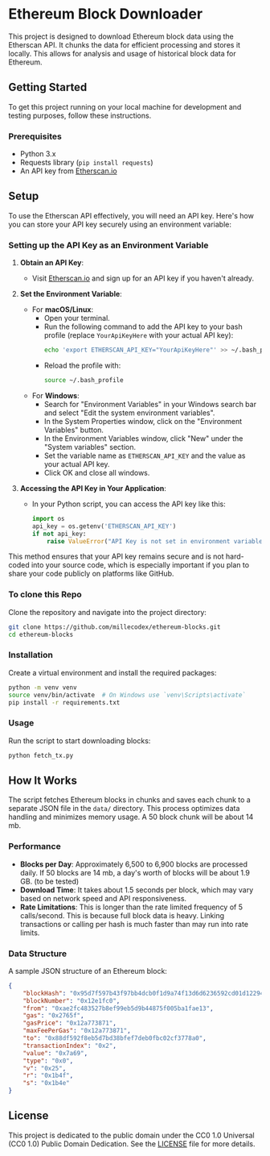 # Ethereum Block Downloader
This project is designed to download Ethereum block data using the Etherscan API. It chunks the data for efficient processing and stores it locally. This allows for analysis and usage of historical block data for Ethereum.

## Getting Started
To get this project running on your local machine for development and testing purposes, follow these instructions.

### Prerequisites
- Python 3.x
- Requests library (`pip install requests`)
- An API key from [Etherscan.io](https://etherscan.io/apis)

## Setup
To use the Etherscan API effectively, you will need an API key. Here's how you can store your API key securely using an environment variable:

### Setting up the API Key as an Environment Variable
1. **Obtain an API Key**:
   - Visit [Etherscan.io](https://etherscan.io/apis) and sign up for an API key if you haven't already.

2. **Set the Environment Variable**:
   - For **macOS/Linux**:
     - Open your terminal.
     - Run the following command to add the API key to your bash profile (replace `YourApiKeyHere` with your actual API key):
       ```bash
       echo 'export ETHERSCAN_API_KEY="YourApiKeyHere"' >> ~/.bash_profile
       ```
     - Reload the profile with:
       ```bash
       source ~/.bash_profile
       ```
   - For **Windows**:
     - Search for "Environment Variables" in your Windows search bar and select "Edit the system environment variables".
     - In the System Properties window, click on the "Environment Variables" button.
     - In the Environment Variables window, click "New" under the "System variables" section.
     - Set the variable name as `ETHERSCAN_API_KEY` and the value as your actual API key.
     - Click OK and close all windows.

3. **Accessing the API Key in Your Application**:
   - In your Python script, you can access the API key like this:
     ```python
     import os
     api_key = os.getenv('ETHERSCAN_API_KEY')
     if not api_key:
         raise ValueError("API Key is not set in environment variables")
     ```

This method ensures that your API key remains secure and is not hard-coded into your source code, which is especially important if you plan to share your code publicly on platforms like GitHub.

### To clone this Repo
Clone the repository and navigate into the project directory:

```bash
git clone https://github.com/millecodex/ethereum-blocks.git
cd ethereum-blocks
```

### Installation
Create a virtual environment and install the required packages:

```bash
python -m venv venv
source venv/bin/activate  # On Windows use `venv\Scripts\activate`
pip install -r requirements.txt
```

### Usage
Run the script to start downloading blocks:

```bash
python fetch_tx.py
```

## How It Works
The script fetches Ethereum blocks in chunks and saves each chunk to a separate JSON file in the `data/` directory. This process optimizes data handling and minimizes memory usage. A 50 block chunk will be about 14 mb. 

### Performance
- **Blocks per Day**: Approximately 6,500 to 6,900 blocks are processed daily. If 50 blocks are 14 mb, a day's worth of blocks will be about 1.9 GB. (to be tested)
- **Download Time**: It takes about 1.5 seconds per block, which may vary based on network speed and API responsiveness. 
- **Rate Limitations**: This is longer than the rate limited frequency of 5 calls/second. This is because full block data is heavy. Linking transactions or calling per hash is much faster than may run into rate limits.

### Data Structure
A sample JSON structure of an Ethereum block:

```json
{
    "blockHash": "0x95d7f597b43f97bb4dcb0f1d9a74f13d6d6236592cd01d122945d04b5a2aabad",
    "blockNumber": "0x12e1fc0",
    "from": "0xae2fc483527b8ef99eb5d9b44875f005ba1fae13",
    "gas": "0x2765f",
    "gasPrice": "0x12a773871",
    "maxFeePerGas": "0x12a773871",
    "to": "0x88df592f8eb5d7bd38bfef7deb0fbc02cf3778a0",
    "transactionIndex": "0x2",
    "value": "0x7a69",
    "type": "0x0",
    "v": "0x25",
    "r": "0x1b4f",
    "s": "0x1b4e"
}
```

## License
This project is dedicated to the public domain under the CC0 1.0 Universal (CC0 1.0) Public Domain Dedication. See the [LICENSE](LICENSE) file for more details.

